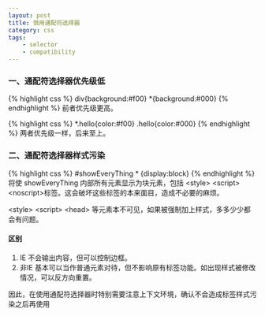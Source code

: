 ```yaml
---
layout: post
title: 慎用通配符选择器
category: css
tags:
    - selector
    - compatibility
---
```


### 一、通配符选择器优先级低

{% highlight css %}
div{background:#f00}
*{background:#000}
{% endhighlight %}
前者优先级更高。

{% highlight css %}
*.hello{color:#f00}
.hello{color:#000}
{% endhighlight %}
两者优先级一样，后来至上。

### 二、通配符选择器样式污染

{% highlight css %}
#showEveryThing * {display:block}
{% endhighlight %}
将使 showEveryThing 内部所有元素显示为块元素，包括 &lt;style&gt; &lt;script&gt; &lt;noscript&gt;标签。这会破坏这些标签的本来面目，造成不必要的麻烦。

&lt;style&gt; &lt;script&gt; &lt;head&gt; 等元素本不可见，如果被强制加上样式，多多少少都会有问题。

#### 区别
1. IE
不会输出内容，但可以控制边框。
2. 非IE
基本可以当作普通元素对待，但不影响原有标签功能。如出现样式被修改情况，可以反方向重置。

因此，在使用通配符选择器时特别需要注意上下文环境，确认不会造成标签样式污染之后再使用

